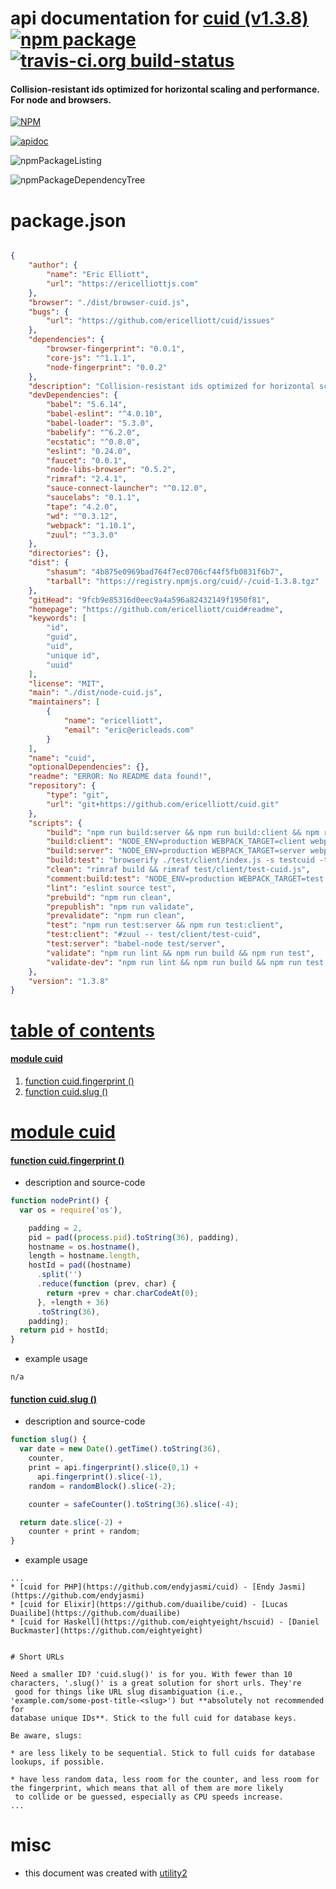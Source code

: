 # api documentation for  [cuid (v1.3.8)](https://github.com/ericelliott/cuid#readme)  [![npm package](https://img.shields.io/npm/v/npmdoc-cuid.svg?style=flat-square)](https://www.npmjs.org/package/npmdoc-cuid) [![travis-ci.org build-status](https://api.travis-ci.org/npmdoc/node-npmdoc-cuid.svg)](https://travis-ci.org/npmdoc/node-npmdoc-cuid)
#### Collision-resistant ids optimized for horizontal scaling and performance. For node and browsers.

[![NPM](https://nodei.co/npm/cuid.png?downloads=true)](https://www.npmjs.com/package/cuid)

[![apidoc](https://npmdoc.github.io/node-npmdoc-cuid/build/screenCapture.buildNpmdoc.browser._2Fhome_2Ftravis_2Fbuild_2Fnpmdoc_2Fnode-npmdoc-cuid_2Ftmp_2Fbuild_2Fapidoc.html.png)](https://npmdoc.github.io/node-npmdoc-cuid/build/apidoc.html)

![npmPackageListing](https://npmdoc.github.io/node-npmdoc-cuid/build/screenCapture.npmPackageListing.svg)

![npmPackageDependencyTree](https://npmdoc.github.io/node-npmdoc-cuid/build/screenCapture.npmPackageDependencyTree.svg)



# package.json

```json

{
    "author": {
        "name": "Eric Elliott",
        "url": "https://ericelliottjs.com"
    },
    "browser": "./dist/browser-cuid.js",
    "bugs": {
        "url": "https://github.com/ericelliott/cuid/issues"
    },
    "dependencies": {
        "browser-fingerprint": "0.0.1",
        "core-js": "^1.1.1",
        "node-fingerprint": "0.0.2"
    },
    "description": "Collision-resistant ids optimized for horizontal scaling and performance. For node and browsers.",
    "devDependencies": {
        "babel": "5.6.14",
        "babel-eslint": "^4.0.10",
        "babel-loader": "5.3.0",
        "babelify": "^6.2.0",
        "ecstatic": "^0.8.0",
        "eslint": "0.24.0",
        "faucet": "0.0.1",
        "node-libs-browser": "0.5.2",
        "rimraf": "2.4.1",
        "sauce-connect-launcher": "^0.12.0",
        "saucelabs": "0.1.1",
        "tape": "4.2.0",
        "wd": "^0.3.12",
        "webpack": "1.10.1",
        "zuul": "^3.3.0"
    },
    "directories": {},
    "dist": {
        "shasum": "4b875e0969bad764f7ec0706cf44f5fb0831f6b7",
        "tarball": "https://registry.npmjs.org/cuid/-/cuid-1.3.8.tgz"
    },
    "gitHead": "9fcb9e85316d0eec9a4a596a82432149f1950f81",
    "homepage": "https://github.com/ericelliott/cuid#readme",
    "keywords": [
        "id",
        "guid",
        "uid",
        "unique id",
        "uuid"
    ],
    "license": "MIT",
    "main": "./dist/node-cuid.js",
    "maintainers": [
        {
            "name": "ericelliott",
            "email": "eric@ericleads.com"
        }
    ],
    "name": "cuid",
    "optionalDependencies": {},
    "readme": "ERROR: No README data found!",
    "repository": {
        "type": "git",
        "url": "git+https://github.com/ericelliott/cuid.git"
    },
    "scripts": {
        "build": "npm run build:server && npm run build:client && npm run build:test",
        "build:client": "NODE_ENV=production WEBPACK_TARGET=client webpack -p",
        "build:server": "NODE_ENV=production WEBPACK_TARGET=server webpack",
        "build:test": "browserify ./test/client/index.js -s testcuid -t babelify --outfile test/client/test-cuid.js",
        "clean": "rimraf build && rimraf test/client/test-cuid.js",
        "comment:build:test": "NODE_ENV=production WEBPACK_TARGET=test webpack -p",
        "lint": "eslint source test",
        "prebuild": "npm run clean",
        "prepublish": "npm run validate",
        "prevalidate": "npm run clean",
        "test": "npm run test:server && npm run test:client",
        "test:client": "#zuul -- test/client/test-cuid",
        "test:server": "babel-node test/server",
        "validate": "npm run lint && npm run build && npm run test",
        "validate-dev": "npm run lint && npm run build && npm run test | faucet"
    },
    "version": "1.3.8"
}
```



# <a name="apidoc.tableOfContents"></a>[table of contents](#apidoc.tableOfContents)

#### [module cuid](#apidoc.module.cuid)
1.  [function <span class="apidocSignatureSpan">cuid.</span>fingerprint ()](#apidoc.element.cuid.fingerprint)
1.  [function <span class="apidocSignatureSpan">cuid.</span>slug ()](#apidoc.element.cuid.slug)



# <a name="apidoc.module.cuid"></a>[module cuid](#apidoc.module.cuid)

#### <a name="apidoc.element.cuid.fingerprint"></a>[function <span class="apidocSignatureSpan">cuid.</span>fingerprint ()](#apidoc.element.cuid.fingerprint)
- description and source-code
```javascript
function nodePrint() {
  var os = require('os'),

    padding = 2,
    pid = pad((process.pid).toString(36), padding),
    hostname = os.hostname(),
    length = hostname.length,
    hostId = pad((hostname)
      .split('')
      .reduce(function (prev, char) {
        return +prev + char.charCodeAt(0);
      }, +length + 36)
      .toString(36),
    padding);
  return pid + hostId;
}
```
- example usage
```shell
n/a
```

#### <a name="apidoc.element.cuid.slug"></a>[function <span class="apidocSignatureSpan">cuid.</span>slug ()](#apidoc.element.cuid.slug)
- description and source-code
```javascript
function slug() {
  var date = new Date().getTime().toString(36),
    counter,
    print = api.fingerprint().slice(0,1) +
      api.fingerprint().slice(-1),
    random = randomBlock().slice(-2);

    counter = safeCounter().toString(36).slice(-4);

  return date.slice(-2) +
    counter + print + random;
}
```
- example usage
```shell
...
* [cuid for PHP](https://github.com/endyjasmi/cuid) - [Endy Jasmi](https://github.com/endyjasmi)
* [cuid for Elixir](https://github.com/duailibe/cuid) - [Lucas Duailibe](https://github.com/duailibe)
* [cuid for Haskell](https://github.com/eightyeight/hscuid) - [Daniel Buckmaster](https://github.com/eightyeight)


# Short URLs

Need a smaller ID? 'cuid.slug()' is for you. With fewer than 10 characters, '.slug()' is a great solution for short urls. They're
 good for things like URL slug disambiguation (i.e., 'example.com/some-post-title-<slug>') but **absolutely not recommended for
database unique IDs**. Stick to the full cuid for database keys.

Be aware, slugs:

* are less likely to be sequential. Stick to full cuids for database lookups, if possible.

* have less random data, less room for the counter, and less room for the fingerprint, which means that all of them are more likely
 to collide or be guessed, especially as CPU speeds increase.
...
```



# misc
- this document was created with [utility2](https://github.com/kaizhu256/node-utility2)
